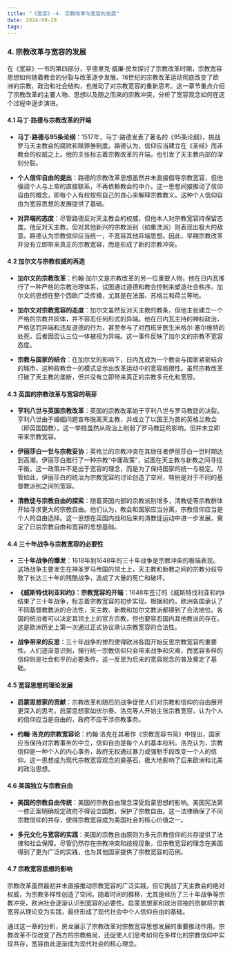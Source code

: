 ```yaml
---
title: "《宽容》-4. 宗教改革与宽容的发展"
date: 2024-09-28
tags: 
---
```

### 4. 宗教改革与宽容的发展

在《宽容》一书的第四部分，亨德里克·威廉·房龙探讨了宗教改革时期，宗教宽容思想如何随着教会的分裂与改革逐步发展。16世纪的宗教改革运动彻底改变了欧洲的宗教、政治和社会结构，也推动了对宗教宽容的重新思考。这一章节重点介绍了宗教改革的主要人物、思想以及随之而来的宗教冲突，分析了宽容观念如何在这个过程中逐步演进。

#### 4.1 马丁·路德与宗教改革的开端

- **马丁·路德与95条论纲**：1517年，马丁·路德发表了著名的《95条论纲》，挑战罗马天主教会的腐败和赎罪券制度。路德认为，信仰应当建立在《圣经》而非教会的权威之上。他的主张标志着宗教改革的开端，也引发了天主教内部的深刻分裂。
  
- **个人信仰自由的提出**：路德的宗教改革思想虽然并未直接倡导宗教宽容，但他强调个人与上帝的直接联系，不再依赖教会的中介。这一思想间接推动了信仰自由的概念，即每个人有权按照自己的良心来解释宗教教义。这种个人信仰自由为宽容思想的发展提供了基础。
  
- **对异端的态度**：尽管路德反对天主教会的权威，但他本人对宗教宽容持保留态度。他反对天主教，但对其他新兴的宗教派别（如重洗派）则表现出极大的敌意。路德认为宗教信仰应当统一，不宽容其他异端思想。因此，早期宗教改革并没有立即带来真正的宗教宽容，而是形成了新的宗教冲突。

#### 4.2 加尔文与宗教权威的再造

- **加尔文的宗教改革**：约翰·加尔文是宗教改革的另一位重要人物，他在日内瓦推行了一种严格的宗教治理体系，试图通过道德和教会控制来塑造社会秩序。加尔文的思想在整个西欧广泛传播，尤其是在法国、苏格兰和荷兰等地。

- **加尔文对宗教宽容的态度**：加尔文虽然反对天主教的教条，但他主张建立一个严格的宗教共同体，并不容忍任何形式的异端。他在日内瓦主持的神权政治，严格惩罚异端和违反道德的行为，甚至参与了对西班牙医生米格尔·塞尔维特的处死，后者因否认三位一体被视为异端。这一事件反映了加尔文的宗教不宽容态度。

- **宗教与国家的结合**：在加尔文的影响下，日内瓦成为一个教会与国家紧密结合的城市，这种政教合一的模式显示出改革运动中的宽容局限性。虽然宗教改革打破了天主教的垄断，但并没有立即带来真正的宗教多元化和宽容。

#### 4.3 英国的宗教改革与宽容的萌芽

- **亨利八世与英国宗教改革**：英国的宗教改革始于亨利八世与罗马教廷的决裂。亨利八世由于婚姻问题宣布脱离天主教，并成立了以国王为首的英格兰教会（即英国国教）。这一举措虽然从政治上削弱了罗马教廷的影响，但并未立即带来宗教宽容。

- **伊丽莎白一世与宗教妥协**：英格兰的宗教冲突在其继任者伊丽莎白一世时期达到高潮。伊丽莎白推行了一种宗教“中庸政策”，试图在天主教与新教之间寻找平衡。这一政策并不是出于宽容的理念，而是为了保持国家的统一与稳定。尽管如此，伊丽莎白的统治为宗教宽容的讨论创造了空间，特别是对于不同的基督教派别之间的宽容。

- **清教徒与宗教自由的探索**：随着英国内部的宗教派别增多，清教徒等宗教群体开始寻求更大的宗教自由。他们认为，教会和国家应当分离，宗教信仰应当是个人的自由选择。这一思想在英国内战和后来的清教徒运动中进一步发展，奠定了日后宗教自由和宽容的思想基础。

#### 4.4 三十年战争与宗教宽容的必要性

- **三十年战争的爆发**：1618年到1648年的三十年战争是宗教冲突的极端表现。这场战争主要发生在神圣罗马帝国的领土上，天主教和新教之间的宗教分歧导致了长达三十年的残酷战争，造成了大量的死亡和破坏。

- **《威斯特伐利亚和约》：宗教宽容的开端**：1648年签订的《威斯特伐利亚和约》结束了三十年战争，标志着宗教宽容的初步实现。根据和约，欧洲各国承认了不同基督教教派的合法性，天主教、新教和加尔文教派都得到了合法地位。各国的统治者可以决定其领土上的官方宗教，但也要容忍国内其他教派的存在。这是欧洲历史上第一次通过正式协议承认宗教宽容的合法性。

- **战争带来的反思**：三十年战争的惨烈使得欧洲各国开始反思宗教宽容的重要性。人们逐渐意识到，强行统一宗教信仰只会带来战争和灾难，而宽容多样的信仰则是社会和平的必要条件。这一反思为后来的宽容观念的普及奠定了基础。

#### 4.5 宽容思想的理论发展

- **启蒙思想家的贡献**：宗教改革和随后的战争促使人们对宗教和信仰的自由展开更深入的思考。启蒙思想家如伏尔泰、洛克等人开始主张宗教宽容，认为个人的信仰应当是自由的，政府不应干涉宗教事务。

- **约翰·洛克的宗教宽容论**：约翰·洛克在其著作《宗教宽容书简》中提出，国家应当保持对宗教事务的中立，信仰自由是每个人的基本权利。洛克认为，宗教信仰是一种个人的内心事务，政府无权通过暴力或强制手段改变一个人的信仰。这一思想成为现代宗教宽容观念的奠基石，极大地影响了后来欧洲和北美的政治思想。

#### 4.6 美国独立与宗教自由

- **美国的宗教自由传统**：美国的宗教自由理念深受启蒙思想的影响。美国宪法第一修正案明确规定政府不得设立国教，保护了宗教自由。这一法律确保了不同宗教信仰的共存，使得宗教宽容成为美国社会的核心价值之一。

- **多元文化与宽容的实践**：美国的宗教自由原则为多元宗教信仰的共存提供了法律和社会保障。尽管仍然存在宗教冲突和歧视现象，但宗教宽容的理念在美国得到了更为广泛的实践，也为其他国家提供了宗教宽容的范例。

#### 4.7 宗教宽容思想的影响

宗教改革虽然最初并未直接推动宗教宽容的广泛实践，但它挑战了天主教会的绝对权威，为宗教多样性创造了空间。随着时间的推移，尤其是经历了三十年战争等宗教冲突，欧洲社会逐渐认识到宽容的必要性。启蒙思想家和政治领袖的贡献将宗教宽容从理论变为实践，最终形成了现代社会中个人信仰自由的基础。

通过这一章的分析，房龙展示了宗教改革对宗教宽容思想发展的重要推动作用。宗教改革不仅改变了西方的宗教格局，还促使人们思考如何在多样化的宗教信仰中实现共存，宽容由此逐渐成为现代社会的核心理念。